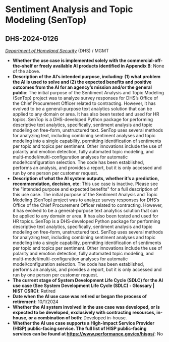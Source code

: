 # Sentiment Analysis and Topic Modeling (SenTop)
## DHS-2024-0126
_[Department of Homeland Security](<../3_agency/Department of Homeland Security.md>)_ (DHS) / MGMT


+ **Whether the use case is implemented solely with the commercial-off-the-shelf or freely available AI products identified in Appendix B**: None of the above.
+ **Description of the AI’s intended purpose, including: (1) what problem the AI is used to solve and (2) the expected benefits and positive outcomes from the AI for an agency’s mission and/or the general public**: The initial purpose of the Sentiment Analysis and Topic Modeling (SenTop) project was to analyze survey responses for DHS’s Office of the Chief Procurement Officer related to contracting. However, it has evolved to be a general-purpose text analytics solution that can be applied to any domain or area. It has also been tested and used for HR topics. SenTop is a DHS-developed Python package for performing descriptive text analytics, specifically, sentiment analysis and topic modeling on free-form, unstructured text. SenTop uses several methods for analyzing text, including combining sentiment analyses and topic modeling into a single capability, permitting identification of sentiments per topic and topics per sentiment. Other innovations include the use of polarity and emotion detection, fully automated topic modeling, and multi-model/multi-configuration analyses for automatic model/configuration selection. The code has been established, performs an analysis, and provides a report, but it is only accessed and run by one person per customer request.
+ **Description of what the AI system outputs, whether it’s a prediction, recommendation, decision, etc**: This use case is inactive. Please see the "intended purpose and expected benefits" for a full description of this use case.
The initial purpose of the Sentiment Analysis and Topic Modeling (SenTop) project was to analyze survey responses for DHS’s Office of the Chief Procurement Officer related to contracting. However, it has evolved to be a general-purpose text analytics solution that can be applied to any domain or area. It has also been tested and used for HR topics. SenTop is a DHS-developed Python package for performing descriptive text analytics, specifically, sentiment analysis and topic modeling on free-form, unstructured text. SenTop uses several methods for analyzing text, including combining sentiment analyses and topic modeling into a single capability, permitting identification of sentiments per topic and topics per sentiment. Other innovations include the use of polarity and emotion detection, fully automated topic modeling, and multi-model/multi-configuration analyses for automatic model/configuration selection. The code has been established, performs an analysis, and provides a report, but it is only accessed and run by one person per customer request. 
+ **The current stage of System Development Life Cycle (SDLC) for the AI use case (See System Development Life Cycle (SDLC) - Glossary | NIST CSRC)**: Retired
+ **Date when the AI use case was retired or began the process of retirement**: 10/1/2024
+ **Whether the AI system involved in the use case was developed, or is expected to be developed, exclusively with contracting resources, in-house, or a combination of both**: Developed in-house.
+ **Whether the AI use case supports a High-Impact Service Provider (HISP) public-facing service. The full list of HISP public-facing services can be found at https://www.performance.gov/cx/hisps/**: No